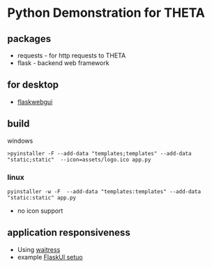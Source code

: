 # Python Demonstration for THETA

## packages

* requests - for http requests to THETA
* flask - backend web framework

## for desktop

* [flaskwebgui](https://github.com/ClimenteA/flaskwebgui/tree/master)

## build

windows

```text
>pyinstaller -F --add-data "templates;templates" --add-data "static;static"  --icon=assets/logo.ico app.py
```

### linux

```text
pyinstaller -w -F  --add-data "templates:templates" --add-data "static:static" app.py
```

* no icon support

## application responsiveness

* Using [waitress](https://pypi.org/project/waitress/)
* example [FlaskUI setuo](https://github.com/ClimenteA/flaskwebgui/blob/master/examples/flask-desktop/main.py)
